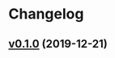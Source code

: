 # Changelog

## [v0.1.0](https://github.com/k1LoW/mackerel-plugin-prometheus-exporter/compare/2e6d3e444608...v0.1.0) (2019-12-21)


